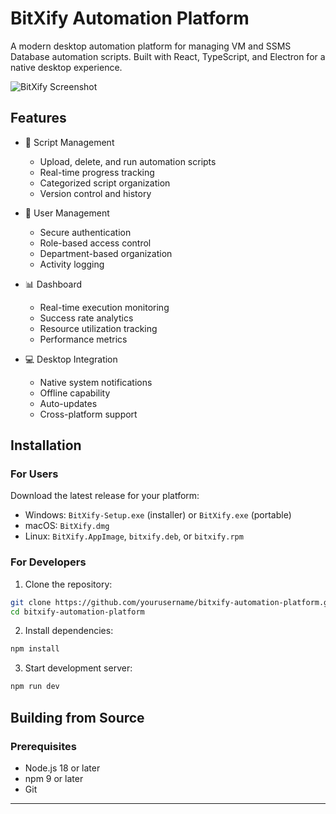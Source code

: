 # BitXify Automation Platform

A modern desktop automation platform for managing VM and SSMS Database automation scripts. Built with React, TypeScript, and Electron for a native desktop experience.

![BitXify Screenshot](https://images.unsplash.com/photo-1607706189992-eae578626c86?auto=format&fit=crop&q=80&w=2070)

## Features

- 🚀 Script Management
  - Upload, delete, and run automation scripts
  - Real-time progress tracking
  - Categorized script organization
  - Version control and history

- 👥 User Management
  - Secure authentication
  - Role-based access control
  - Department-based organization
  - Activity logging

- 📊 Dashboard
  - Real-time execution monitoring
  - Success rate analytics
  - Resource utilization tracking
  - Performance metrics

- 💻 Desktop Integration
  - Native system notifications
  - Offline capability
  - Auto-updates
  - Cross-platform support

## Installation

### For Users

Download the latest release for your platform:

- Windows: `BitXify-Setup.exe` (installer) or `BitXify.exe` (portable)
- macOS: `BitXify.dmg`
- Linux: `BitXify.AppImage`, `bitxify.deb`, or `bitxify.rpm`

### For Developers

1. Clone the repository:
```bash
git clone https://github.com/yourusername/bitxify-automation-platform.git
cd bitxify-automation-platform
```

2. Install dependencies:
```bash
npm install
```

3. Start development server:
```bash
npm run dev
```

## Building from Source

### Prerequisites

- Node.js 18 or later
- npm 9 or later
- Git

---

